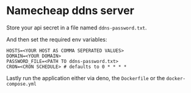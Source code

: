 # Namecheap ddns server

Store your api secret in a file named `ddns-password.txt`.

And then set the required env variables:

```env
HOSTS=<YOUR HOST AS COMMA SEPERATED VALUES>
DOMAIN=<YOUR DOMAIN>
PASSWORD_FILE=<PATH TO ddns-password.txt>
CRON=<CRON SCHEDULE> # defaults to 0 * * * *
```


Lastly run the application either via deno, the `Dockerfile` or the `docker-compose.yml`

